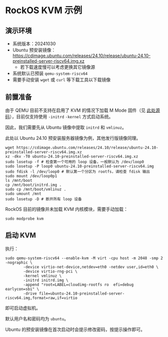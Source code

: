 # RockOS KVM 示例

## 演示环境

- 系统版本：20241030
- Ubuntu 预安装镜像：https://cdimage.ubuntu.com/releases/24.10/release/ubuntu-24.10-preinstalled-server-riscv64.img.xz
    - 若下载速度慢可以考虑更换其它镜像源
- 系统默认已预装 `qemu-system-riscv64`
- 需要手动安装 `wget` 或 `curl` 等下载工具以下载镜像

## 前置准备

由于 QEMU 目前不支持在启用了 KVM 的情况下加载 M Mode 固件（见 [此处源码](https://github.com/qemu/qemu/blob/fdf250e5a37830615e324017cb3a503e84b3712c/hw/riscv/virt.c#L1354)），目前仅支持使用 `-initrd` `-kernel` 方式启动系统。

因此，我们需要先从 Ubuntu 镜像中提取 `initrd` 和 `vmlinuz`。

此处以 Ubuntu 24.10 预安装服务器镜像为例，其他发行版镜像同理。

```shell
wget https://cdimage.ubuntu.com/releases/24.10/release/ubuntu-24.10-preinstalled-server-riscv64.img.xz
xz -dkv -T0 ubuntu-24.10-preinstalled-server-riscv64.img.xz
sudo losetup -f # 检查第一个可用的 loop 设备，一般默认为 /dev/loop0
sudo losetup -P loop0 ubuntu-24.10-preinstalled-server-riscv64.img
sudo fdisk -l /dev/loop0 # 默认第一个分区为 rootfs，请检查 fdisk 输出
sudo mount /dev/loop0p1
ls /mnt/boot
cp /mnt/boot/initrd.img .
sudo cp /mnt/boot/vmlinuz .
sudo umount /mnt
sudo losetup -D # 断开所有 loop 设备
```

RockOS 目前的镜像并未加载 KVM 内核模块，需要手动加载：

```shell
sudo modprobe kvm
```

## 启动 KVM

执行：

```shell
sudo qemu-system-riscv64 --enable-kvm -M virt -cpu host -m 2048 -smp 2 -nographic \
        -device virtio-net-device,netdev=eth0 -netdev user,id=eth0 \
        -device virtio-rng-pci \
        -kernel vmlinuz \
        -initrd initrd.img \
        -append "root=LABEL=cloudimg-rootfs ro  efi=debug earlycon=sbi" \
        -drive file=ubuntu-24.10-preinstalled-server-riscv64.img,format=raw,if=virtio
```

即可启动虚拟机。

默认用户名和密码均为 `ubuntu`。

Ubuntu 的预安装镜像在首次启动时会提示修改密码，按提示操作即可。